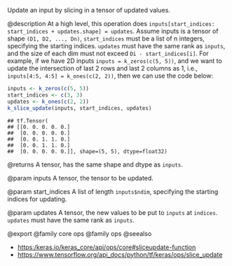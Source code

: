 Update an input by slicing in a tensor of updated values.

@description
At a high level, this operation does
`inputs[start_indices: start_indices + updates.shape] = updates`.
Assume inputs is a tensor of shape `(D1, D2, ..., Dn)`,
`start_indices` must be a list of n integers, specifying the starting
indices. `updates` must have the same rank as `inputs`, and the size of each
dim must not exceed `Di - start_indices[i]`. For example, if we have 2D
inputs `inputs = k_zeros(c(5, 5))`, and we want to update the intersection
of last 2 rows and last 2 columns as 1, i.e.,
`inputs[4:5, 4:5] = k_ones(c(2, 2))`, then we can use the code below:


```r
inputs <- k_zeros(c(5, 5))
start_indices <- c(3, 3)
updates <- k_ones(c(2, 2))
k_slice_update(inputs, start_indices, updates)
```

```
## tf.Tensor(
## [[0. 0. 0. 0. 0.]
##  [0. 0. 0. 0. 0.]
##  [0. 0. 1. 1. 0.]
##  [0. 0. 1. 1. 0.]
##  [0. 0. 0. 0. 0.]], shape=(5, 5), dtype=float32)
```

@returns
    A tensor, has the same shape and dtype as `inputs`.

@param inputs
A tensor, the tensor to be updated.

@param start_indices
A list of length `inputs$ndim`, specifying
the starting indices for updating.

@param updates
A tensor, the new values to be put to `inputs` at `indices`.
`updates` must have the same rank as `inputs`.

@export
@family core ops
@family ops
@seealso
+ <https:/keras.io/keras_core/api/ops/core#sliceupdate-function>
+ <https://www.tensorflow.org/api_docs/python/tf/keras/ops/slice_update>
